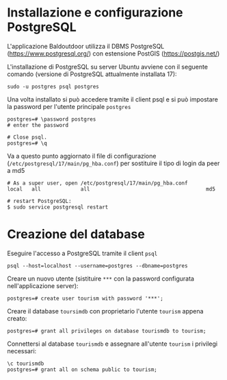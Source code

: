 # Installazione e configurazione PostgreSQL

L'applicazione Baldoutdoor utilizza il DBMS PostgreSQL (https://www.postgresql.org/) con estensione PostGIS (https://postgis.net/)

L'installazione di PostgreSQL su server Ubuntu avviene con il seguente comando (versione di PostgreSQL attualmente installata 17):

```sudo -u postgres psql postgres```

Una volta installato si può accedere tramite il client psql e si può impostare la password per l'utente principale `postgres`

```
postgres=# \password postgres
# enter the password

# Close psql.
postgres=# \q
```

Va a questo punto aggiornato il file di configurazione (`/etc/postgresql/17/main/pg_hba.conf`) per sostituire il tipo di login da peer a md5

```
# As a super user, open /etc/postgresql/17/main/pg_hba.conf
local   all             all                                      md5

# restart PostgreSQL:
$ sudo service postgresql restart
```

# Creazione del database

Eseguire l'accesso a PostgreSQL tramite il client `psql`

```
psql --host=localhost --username=postgres --dbname=postgres
```

Creare un nuovo utente (sistituire `***` con la password configurata nell'applicazione server):

```
postgres=# create user tourism with password '***';
```

Creare il database `toursimdb` con proprietario l'utente `tourism` appena creato:

```
postgres=# grant all privileges on database tourismdb to tourism;
```

Connettersi al database `tourismdb` e assegnare all'utente `tourism` i privilegi necessari:

```
\c tourismdb
postgres=# grant all on schema public to tourism;
```





